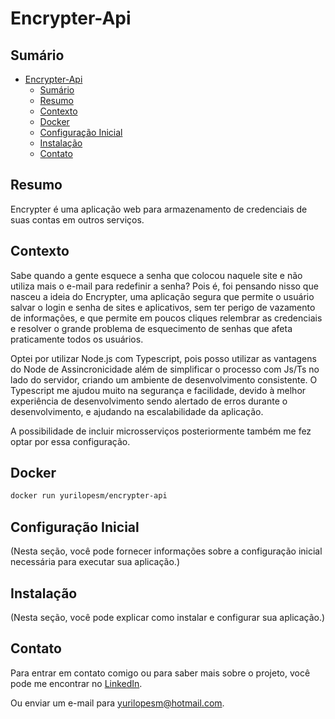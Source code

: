 # Encrypter-Api

## Sumário

- [Encrypter-Api](#encrypter-api)
  - [Sumário](#sumário)
  - [Resumo](#resumo)
  - [Contexto](#contexto)
  - [Docker](#docker)
  - [Configuração Inicial](#configuração-inicial)
  - [Instalação](#instalação)
  - [Contato](#contato)

## Resumo

Encrypter é uma aplicação web para armazenamento de credenciais de suas contas em outros serviços.

## Contexto

Sabe quando a gente esquece a senha que colocou naquele site e não utiliza mais o e-mail para redefinir a senha? Pois é, foi pensando nisso que nasceu a ideia do Encrypter, uma aplicação segura que permite o usuário salvar o login e senha de sites e aplicativos, sem ter perigo de vazamento de informações, e que permite em poucos cliques relembrar as credenciais e resolver o grande problema de esquecimento de senhas que afeta praticamente todos os usuários.

Optei por utilizar Node.js com Typescript, pois posso utilizar as vantagens do Node de Assincronicidade além de simplificar o processo com Js/Ts no lado do servidor, criando um ambiente de desenvolvimento consistente. O Typescript me ajudou muito na segurança e facilidade, devido à melhor experiência de desenvolvimento sendo alertado de erros durante o desenvolvimento, e ajudando na escalabilidade da aplicação.

A possibilidade de incluir microsserviços posteriormente também me fez optar por essa configuração.

## Docker

```bash
docker run yurilopesm/encrypter-api
```

## Configuração Inicial

(Nesta seção, você pode fornecer informações sobre a configuração inicial necessária para executar sua aplicação.)

## Instalação

(Nesta seção, você pode explicar como instalar e configurar sua aplicação.)

## Contato


Para entrar em contato comigo ou para saber mais sobre o projeto, você pode me encontrar no <a href="https://www.linkedin.com/in/yurilopesm" target="_blank">LinkedIn</a>.

Ou enviar um e-mail para yurilopesm@hotmail.com.
